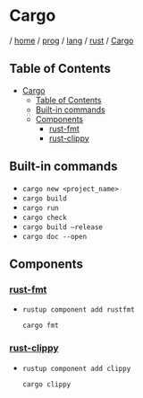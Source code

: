 # Cargo

/ [home](/README.md) / [prog](/prog/README.md) / [lang](/prog/lang/README.md) / [rust](/prog/lang/rust/README.md) / [Cargo](/prog/lang/rust/cargo.md)

## Table of Contents

- [Cargo](#cargo)
  - [Table of Contents](#table-of-contents)
  - [Built-in commands](#built-in-commands)
  - [Components](#components)
    - [rust-fmt](#rust-fmt)
    - [rust-clippy](#rust-clippy)

## Built-in commands

- `cargo new <project_name>`
- `cargo build`
- `cargo run`
- `cargo check`
- `cargo build —release`
- `cargo doc --open`

## Components

### [rust-fmt](https://github.com/rust-lang/rustfmt)

- `rustup component add rustfmt`

  `cargo fmt`

### [rust-clippy](https://github.com/rust-lang/rust-clippy)

- `rustup component add clippy`

  `cargo clippy`
